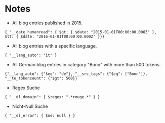 # Notes

- All blog entries published in 2015.

```
{ "__date_humanread": { $gt: { $date: "2015-01-01T00:00:00.000Z" }, $lt: { $date: "2016-01-01T00:00:00.000Z" }}}
```

- All blog entries with a specific language.

```
{ "__lang_auto": "it" }
```

- All German blog entries in category "Bonn" with more than 500 tokens.

```
{"__lang_auto": {"$eq": "de"}, "__src_tags": {"$eq": ["Bonn"]}, "__te_tokencount": {"$gt": 500}}
```

- Regex Suche

```
{ "__dl_domain": { $regex: ".*rouge.*" } }
```

- Nicht-Null Suche

```
{ "__dl_error": { $ne: null } }
```
